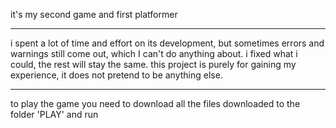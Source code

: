 it's my second game and first platformer
***
i spent a lot of time and effort on its development, but sometimes errors and warnings still come out, which I can't do anything about. i fixed what i could, the rest will stay the same. this project is purely for gaining my experience, it does not pretend to be anything else.
***
to play the game you need to download all the files downloaded to the folder 'PLAY' and run
